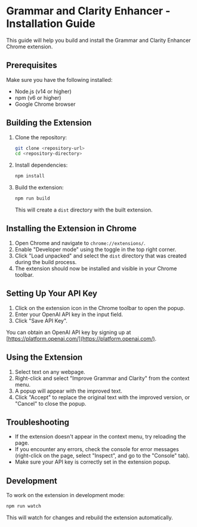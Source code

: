 # Grammar and Clarity Enhancer - Installation Guide

This guide will help you build and install the Grammar and Clarity Enhancer Chrome extension.

## Prerequisites

Make sure you have the following installed:
- Node.js (v14 or higher)
- npm (v6 or higher)
- Google Chrome browser

## Building the Extension

1. Clone the repository:
   ```bash
   git clone <repository-url>
   cd <repository-directory>
   ```

2. Install dependencies:
   ```bash
   npm install
   ```

3. Build the extension:
   ```bash
   npm run build
   ```
   This will create a `dist` directory with the built extension.

## Installing the Extension in Chrome

1. Open Chrome and navigate to `chrome://extensions/`.
2. Enable "Developer mode" using the toggle in the top right corner.
3. Click "Load unpacked" and select the `dist` directory that was created during the build process.
4. The extension should now be installed and visible in your Chrome toolbar.

## Setting Up Your API Key

1. Click on the extension icon in the Chrome toolbar to open the popup.
2. Enter your OpenAI API key in the input field.
3. Click "Save API Key".

You can obtain an OpenAI API key by signing up at [https://platform.openai.com/](https://platform.openai.com/).

## Using the Extension

1. Select text on any webpage.
2. Right-click and select "Improve Grammar and Clarity" from the context menu.
3. A popup will appear with the improved text.
4. Click "Accept" to replace the original text with the improved version, or "Cancel" to close the popup.

## Troubleshooting

- If the extension doesn't appear in the context menu, try reloading the page.
- If you encounter any errors, check the console for error messages (right-click on the page, select "Inspect", and go to the "Console" tab).
- Make sure your API key is correctly set in the extension popup.

## Development

To work on the extension in development mode:

```bash
npm run watch
```

This will watch for changes and rebuild the extension automatically. 